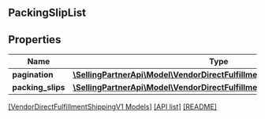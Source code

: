 ## PackingSlipList

## Properties

Name | Type | Description | Notes
------------ | ------------- | ------------- | -------------
**pagination** | [**\SellingPartnerApi\Model\VendorDirectFulfillmentShippingV1\Pagination**](Pagination.md) |  | [optional]
**packing_slips** | [**\SellingPartnerApi\Model\VendorDirectFulfillmentShippingV1\PackingSlip[]**](PackingSlip.md) |  | [optional]

[[VendorDirectFulfillmentShippingV1 Models]](../) [[API list]](../../Api) [[README]](../../../README.md)
